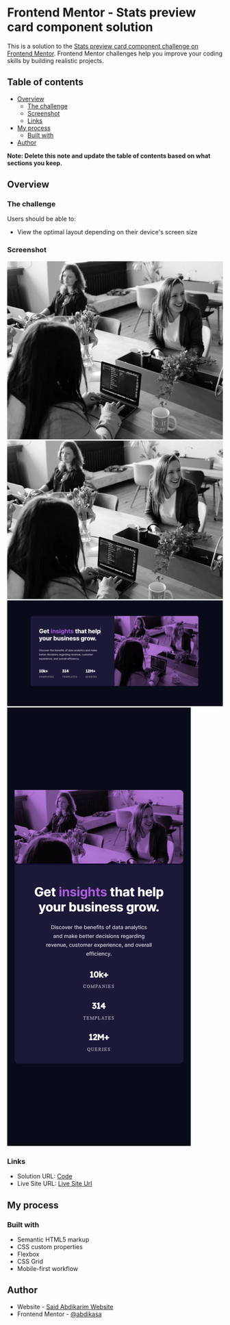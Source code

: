 # Frontend Mentor - Stats preview card component solution

This is a solution to the [Stats preview card component challenge on Frontend Mentor](https://www.frontendmentor.io/challenges/stats-preview-card-component-8JqbgoU62). Frontend Mentor challenges help you improve your coding skills by building realistic projects.

## Table of contents

- [Overview](#overview)
  - [The challenge](#the-challenge)
  - [Screenshot](#screenshot)
  - [Links](#links)
- [My process](#my-process)
  - [Built with](#built-with)
- [Author](#author)

**Note: Delete this note and update the table of contents based on what sections you keep.**

## Overview

### The challenge

Users should be able to:

- View the optimal layout depending on their device's screen size

### Screenshot

![Desktop Design Rerquirement](images/image-header-desktop.jpg)
![Mobile Design Rerquirement](images/image-header-mobile.jpg)
![My desktop version](design/exercise-1.png)
![My mobile version](design/exercise-1-m.png)

### Links

- Solution URL: [Code](https://github.com/abdikasa/Stats-preview-card-component)
- Live Site URL: [Live Site Url](https://abdikasa.github.io/Stats-preview-card-component/)

## My process

### Built with

- Semantic HTML5 markup
- CSS custom properties
- Flexbox
- CSS Grid
- Mobile-first workflow

## Author

- Website - [Said Abdikarim Website](https://github.com/abdikasa)
- Frontend Mentor - [@abdikasa](https://www.frontendmentor.io/profile/abdikasa)
